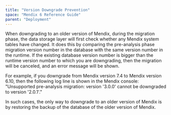 ```yaml
---
title: "Version Downgrade Prevention"
space: "Mendix 6 Reference Guide"
parent: "Deployment"
---
```


When downgrading to an older version of Mendix, during the migration phase, the data storage layer will first check whether any Mendix system tables have changed. It does this by comparing the pre-analysis phase migration version number in the database with the same version number in the runtime. If the existing database version number is bigger than the runtime version number to which you are downgrading, then the migration will be canceled, and an error message will be shown.

For example, if you downgrade from Mendix version 7.4 to Mendix version 6.10, then the following log line is shown in the Mendix console: "Unsupported pre-analysis migration: version '3.0.0' cannot be downgraded to version '2.0.1'."

In such cases, the only way to downgrade to an older version of Mendix is by restoring the backup of the database of the older version of Mendix.
